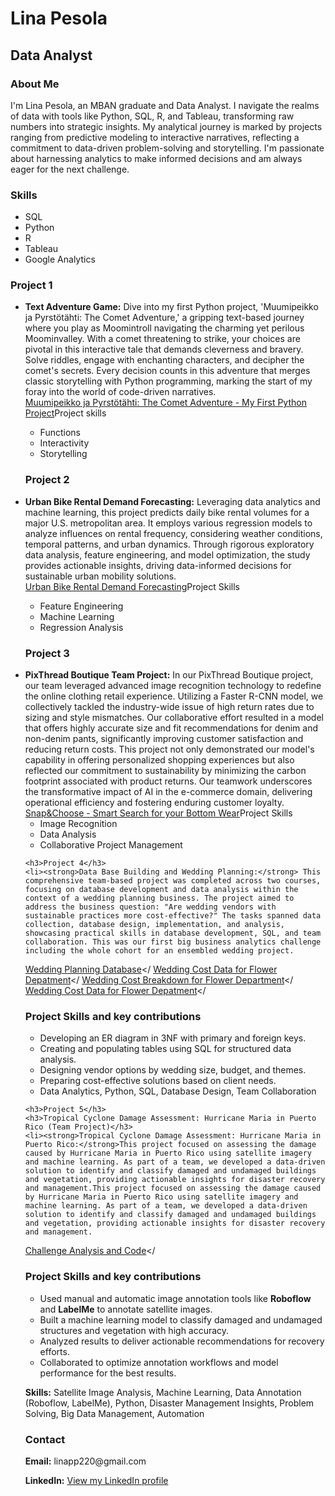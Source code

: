 
<html>
<head>
</head>
<body>
  <h1>Lina Pesola</h1>
  <h2>Data Analyst</h2>
  <h3>About Me</h3>
  <p> I'm Lina Pesola, an MBAN graduate and Data Analyst. I navigate the realms of data with tools like Python, SQL, R, and Tableau, transforming raw numbers into strategic insights. My analytical journey is marked by projects ranging from predictive modeling to interactive narratives, reflecting a commitment to data-driven problem-solving and storytelling. I'm passionate about harnessing analytics to make informed decisions and am always eager for the next challenge.  </p>

  <h3>Skills</h3>
  <ul>
    <li>SQL</li>
    <li>Python</li>
    <li>R</li>
    <li>Tableau</li>
    <li>Google Analytics</li>
  </ul>
  
  <h3>Project 1</h3>
  <ul>
    <li><strong>Text Adventure Game:</strong> Dive into my first Python project, 'Muumipeikko ja Pyrstötähti: The Comet Adventure,' a gripping text-based journey where you play as Moomintroll navigating the charming yet perilous Moominvalley. With a comet threatening to strike, your choices are pivotal in this interactive tale that demands cleverness and bravery. Solve riddles, engage with enchanting characters, and decipher the comet's secrets. Every decision counts in this adventure that merges classic storytelling with Python programming, marking the start of my foray into the world of code-driven narratives.</li> 
<a href="Text%20adventure%20game%20-%20Comet%20in%20moominland.html">Muumipeikko ja Pyrstötähti: The Comet Adventure - My First Python Project</a></
<h3>Project skills</h3>
 <ul>
    <li>Functions</li>
    <li>Interactivity</li>
    <li>Storytelling</li>
  </ul>

  <h3>Project 2</h3>
  <li><strong>Urban Bike Rental Demand Forecasting:</strong> Leveraging data analytics and machine learning, this project predicts daily bike rental volumes for a major U.S. metropolitan area. It employs various regression models to analyze influences on rental frequency, considering weather conditions, temporal patterns, and urban dynamics. Through rigorous exploratory data analysis, feature engineering, and model optimization, the study provides actionable insights, driving data-informed decisions for sustainable urban mobility solutions.</li>
  <a href="Urban%20Bike%20Rental%20Demand%20Forecasting.html">Urban Bike Rental Demand Forecasting</a></
  <h3>Project Skills</h3>
  <ul>
    <li>Feature Engineering</li>
    <li>Machine Learning</li>
    <li>Regression Analysis</li>
  </ul>

   <h3>Project 3</h3>
   <li><strong>PixThread Boutique Team Project:</strong> In our PixThread Boutique project, our team leveraged advanced image recognition technology to redefine the online clothing retail experience. Utilizing a Faster R-CNN model, we collectively tackled the industry-wide issue of high return rates due to sizing and style mismatches. Our collaborative effort resulted in a model that offers highly accurate size and fit recommendations for denim and non-denim pants, significantly improving customer satisfaction and reducing return costs. This project not only demonstrated our model's capability in offering personalized shopping experiences but also reflected our commitment to sustainability by minimizing the carbon footprint associated with product returns. Our teamwork underscores the transformative impact of AI in the e-commerce domain, delivering operational efficiency and fostering enduring customer loyalty.
<a href="Team_03_Snap%26Choose_Classification_Model.pdf">Snap&Choose - Smart Search for your Bottom Wear</a></
<h3>Project Skills</h3>
  <ul>
    <li>Image Recognition</li>
    <li>Data Analysis</li>
    <li>Collaborative Project Management</li>
  </ul>

    <h3>Project 4</h3>
    <li><strong>Data Base Building and Wedding Planning:</strong> This comprehensive team-based project was completed across two courses, focusing on database development and data analysis within the context of a wedding planning business. The project aimed to address the business question: "Are wedding vendors with sustainable practices more cost-effective?" The tasks spanned data collection, database design, implementation, and analysis, showcasing practical skills in database development, SQL, and team collaboration. This was our first big business analytics challenge including the whole cohort for an ensembled wedding project. 
  <a href="DATABASE-WEDDING-MBAN.pdf">Wedding Planning Database</a></
  <a href="1220203_WEDDING_COST_DATA_BUSINESS_CHALLENGE_1_TEAM_1.txt">Wedding Cost Data for Flower Depatment</a></
  <a href="1220203_WEDDING_COST_BREAKDOWN_BUSINESS_CHALLENGE_1_TEAM_1.html">Wedding Cost Breakdown for Flower Department</a></
  <a href="1220203_WEDDING_COST_DATA_BUSINESS_CHALLENGE_1_TEAM_1.txt">Wedding Cost Data for Flower Depatment</a></
  <h3>Project Skills and key contributions</h3>
     <ul>
    <li>Developing an ER diagram in 3NF with primary and foreign keys.</li>
    <li>Creating and populating tables using SQL for structured data analysis.</li>
    <li>Designing vendor options by wedding size, budget, and themes.</li>
    <li>Preparing cost-effective solutions based on client needs.</li>
    <li>Data Analytics, Python, SQL, Database Design, Team Collaboration</li>
  </ul>


    <h3>Project 5</h3>
    <h3>Tropical Cyclone Damage Assessment: Hurricane Maria in Puerto Rico (Team Project)</h3>
    <li><strong>Tropical Cyclone Damage Assessment: Hurricane Maria in Puerto Rico:</strong>This project focused on assessing the damage caused by Hurricane Maria in Puerto Rico using satellite imagery and machine learning. As part of a team, we developed a data-driven solution to identify and classify damaged and undamaged buildings and vegetation, providing actionable insights for disaster recovery and management.This project focused on assessing the damage caused by Hurricane Maria in Puerto Rico using satellite imagery and machine learning. As part of a team, we developed a data-driven solution to identify and classify damaged and undamaged buildings and vegetation, providing actionable insights for disaster recovery and management.
<a href="Team_03_A1_files.zip">Challenge Analysis and Code</a></
  <h3>Project Skills and key contributions</h3>
  <ul>
    <li>Used manual and automatic image annotation tools like <strong>Roboflow</strong> and <strong>LabelMe</strong> to annotate satellite images.</li>
    <li>Built a machine learning model to classify damaged and undamaged structures and vegetation with high accuracy.</li>
    <li>Analyzed results to deliver actionable recommendations for recovery efforts.</li>
    <li>Collaborated to optimize annotation workflows and model performance for the best results.</li>
  </ul>
  <p><strong>Skills:</strong> Satellite Image Analysis, Machine Learning, Data Annotation (Roboflow, LabelMe), Python, Disaster Management Insights, Problem Solving, Big Data Management, Automation</p>
</div>
    

  <h3>Contact</h3>
  <p><strong>Email:</strong> linapp220@gmail.com</p>
  <p><strong>LinkedIn:</strong> <a href="https://www.linkedin.com/in/ellapesola/">View my LinkedIn profile</a></p>

